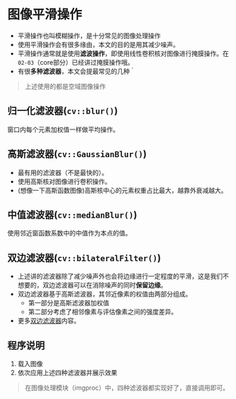 # 图像平滑操作
- 平滑操作也叫模糊操作，是十分常见的图像处理操作
- 使用平滑操作会有很多缘由，本文的目的是用其减少噪声。
- 平滑操作通常就是使用**滤波操作**，即使用线性卷积核对图像进行掩膜操作。在`02-03`（core部分）已经讲过掩膜操作哦。
- 有很**多种滤波器**，本文会提最常见的几种｀

> 上述使用的都是空域图像操作

## 归一化滤波器(`cv::blur()`)
窗口内每个元素加权值一样做平均操作。

## 高斯滤波器(`cv::GaussianBlur()`)
- 最有用的滤波器（不是最快的）。
- 使用高斯核对图像进行卷积操作。
- (想像一下高斯函数图像)高斯核中心的元素权重占比最大，越靠外衰减越大。

## 中值滤波器(`cv::medianBlur()`)
使用邻近窗函数系数中的中值作为本点的值。

## 双边滤波器(`cv::bilateralFilter()`)
- 上述讲的滤波器除了减少噪声外也会将边缘进行一定程度的平滑，这是我们不想要的，双边滤波器可以在消除噪声的同时**保留边缘**。
- 双边滤波器基于高斯滤波器，其邻近像素的权值由两部分组成。
    - 第一部分是高斯滤波器加权值
    - 第二部分考虑了相邻像素与评估像素之间的强度差异。
- 更多[双边滤波器](http://homepages.inf.ed.ac.uk/rbf/CVonline/LOCAL_COPIES/MANDUCHI1/Bilateral_Filtering.html)内容。

## 程序说明
1. 载入图像
2. 依次应用上述四种滤波器并展示效果

> 在图像处理模块（imgproc）中，四种滤波器都实现好了，直接调用即可。
